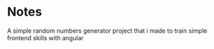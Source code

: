 # Notes
A simple random numbers generator project that i made to train simple frontend skills with angular